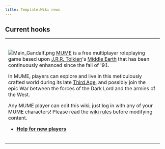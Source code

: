 ```yaml
---
title: Template:Wiki news
---
```


<noinclude>

## Current hooks

<table>
<tbody>
<tr class="odd">
<td><p></noinclude></p>
<div style="padding:2px;">
<p><img src="Main_Gandalf.png" title="Main_Gandalf.png"
alt="Main_Gandalf.png" /> <a href="MUME" title="wikilink">MUME</a> is a
free multiplayer roleplaying game based upon <a href="Tolkien"
title="wikilink">J.R.R. Tolkien</a>'s <a href="Middle_Earth"
title="wikilink">Middle Earth</a> that has been continuously enhanced
since the fall of '91.</p>
<p>In MUME, players can explore and live in this meticulously crafted
world during its late <a href="Third_Age" title="wikilink">Third
Age</a>, and possibly join the epic War between the forces of the Dark
Lord and the armies of the West.</p>
<p>Any MUME player can edit this wiki, just log in with any of your MUME
characters! Please read the <a href="Wiki_rules" title="wikilink">wiki
rules</a> before modifying content.</p>
<ul>
<li><strong><a href="https://mume.org/new">Help for new
players</a></strong></li>
</ul>
</div>
<p><noinclude></p></td>
</tr>
</tbody>
</table>

</noinclude>

[](Category:Main_Page_Templates "wikilink")
[](Category:Templates "wikilink")
